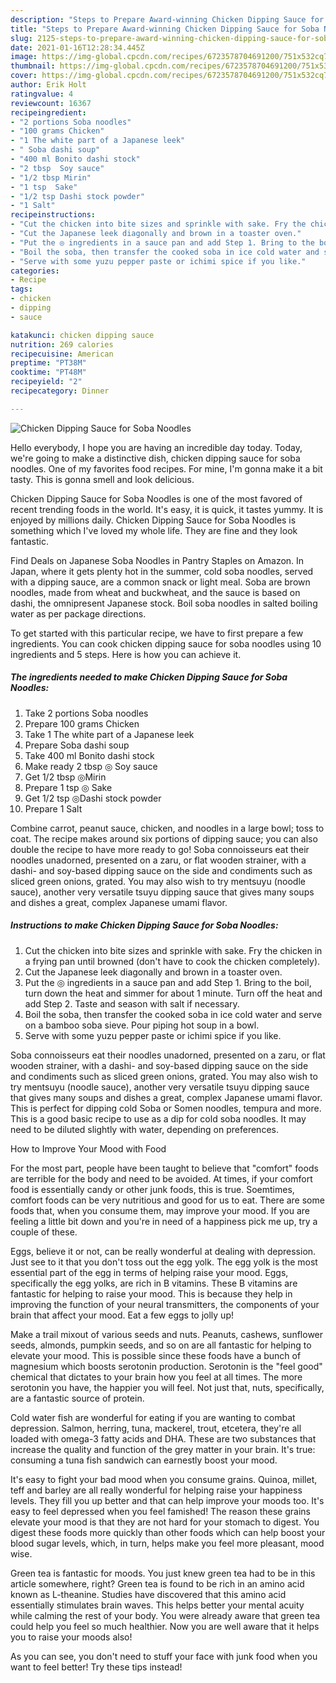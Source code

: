 ```yaml
---
description: "Steps to Prepare Award-winning Chicken Dipping Sauce for Soba Noodles"
title: "Steps to Prepare Award-winning Chicken Dipping Sauce for Soba Noodles"
slug: 2125-steps-to-prepare-award-winning-chicken-dipping-sauce-for-soba-noodles
date: 2021-01-16T12:28:34.445Z
image: https://img-global.cpcdn.com/recipes/6723578704691200/751x532cq70/chicken-dipping-sauce-for-soba-noodles-recipe-main-photo.jpg
thumbnail: https://img-global.cpcdn.com/recipes/6723578704691200/751x532cq70/chicken-dipping-sauce-for-soba-noodles-recipe-main-photo.jpg
cover: https://img-global.cpcdn.com/recipes/6723578704691200/751x532cq70/chicken-dipping-sauce-for-soba-noodles-recipe-main-photo.jpg
author: Erik Holt
ratingvalue: 4
reviewcount: 16367
recipeingredient:
- "2 portions Soba noodles"
- "100 grams Chicken"
- "1 The white part of a Japanese leek"
- " Soba dashi soup"
- "400 ml Bonito dashi stock"
- "2 tbsp  Soy sauce"
- "1/2 tbsp Mirin"
- "1 tsp  Sake"
- "1/2 tsp Dashi stock powder"
- "1 Salt"
recipeinstructions:
- "Cut the chicken into bite sizes and sprinkle with sake. Fry the chicken in a frying pan until browned (don&#39;t have to cook the chicken completely)."
- "Cut the Japanese leek diagonally and brown in a toaster oven."
- "Put the ◎ ingredients in a sauce pan and add Step 1. Bring to the boil, turn down the heat and simmer for about 1 minute. Turn off the heat and add Step 2. Taste and season with salt if necessary."
- "Boil the soba, then transfer the cooked soba in ice cold water and serve on a bamboo soba sieve. Pour piping hot soup in a bowl."
- "Serve with some yuzu pepper paste or ichimi spice if you like."
categories:
- Recipe
tags:
- chicken
- dipping
- sauce

katakunci: chicken dipping sauce 
nutrition: 269 calories
recipecuisine: American
preptime: "PT38M"
cooktime: "PT48M"
recipeyield: "2"
recipecategory: Dinner

---
```



![Chicken Dipping Sauce for Soba Noodles](https://img-global.cpcdn.com/recipes/6723578704691200/751x532cq70/chicken-dipping-sauce-for-soba-noodles-recipe-main-photo.jpg)

Hello everybody, I hope you are having an incredible day today. Today, we're going to make a distinctive dish, chicken dipping sauce for soba noodles. One of my favorites food recipes. For mine, I'm gonna make it a bit tasty. This is gonna smell and look delicious.

Chicken Dipping Sauce for Soba Noodles is one of the most favored of recent trending foods in the world. It's easy, it is quick, it tastes yummy. It is enjoyed by millions daily. Chicken Dipping Sauce for Soba Noodles is something which I've loved my whole life. They are fine and they look fantastic.

Find Deals on Japanese Soba Noodles in Pantry Staples on Amazon. In Japan, where it gets plenty hot in the summer, cold soba noodles, served with a dipping sauce, are a common snack or light meal. Soba are brown noodles, made from wheat and buckwheat, and the sauce is based on dashi, the omnipresent Japanese stock. Boil soba noodles in salted boiling water as per package directions.


To get started with this particular recipe, we have to first prepare a few ingredients. You can cook chicken dipping sauce for soba noodles using 10 ingredients and 5 steps. Here is how you can achieve it.

<!--inarticleads1-->

##### The ingredients needed to make Chicken Dipping Sauce for Soba Noodles:

1. Take 2 portions Soba noodles
1. Prepare 100 grams Chicken
1. Take 1 The white part of a Japanese leek
1. Prepare  Soba dashi soup
1. Take 400 ml Bonito dashi stock
1. Make ready 2 tbsp ◎ Soy sauce
1. Get 1/2 tbsp ◎Mirin
1. Prepare 1 tsp ◎ Sake
1. Get 1/2 tsp ◎Dashi stock powder
1. Prepare 1 Salt


Combine carrot, peanut sauce, chicken, and noodles in a large bowl; toss to coat. The recipe makes around six portions of dipping sauce; you can also double the recipe to have more ready to go! Soba connoisseurs eat their noodles unadorned, presented on a zaru, or flat wooden strainer, with a dashi- and soy-based dipping sauce on the side and condiments such as sliced green onions, grated. You may also wish to try mentsuyu (noodle sauce), another very versatile tsuyu dipping sauce that gives many soups and dishes a great, complex Japanese umami flavor. 

<!--inarticleads2-->

##### Instructions to make Chicken Dipping Sauce for Soba Noodles:

1. Cut the chicken into bite sizes and sprinkle with sake. Fry the chicken in a frying pan until browned (don&#39;t have to cook the chicken completely).
1. Cut the Japanese leek diagonally and brown in a toaster oven.
1. Put the ◎ ingredients in a sauce pan and add Step 1. Bring to the boil, turn down the heat and simmer for about 1 minute. Turn off the heat and add Step 2. Taste and season with salt if necessary.
1. Boil the soba, then transfer the cooked soba in ice cold water and serve on a bamboo soba sieve. Pour piping hot soup in a bowl.
1. Serve with some yuzu pepper paste or ichimi spice if you like.


Soba connoisseurs eat their noodles unadorned, presented on a zaru, or flat wooden strainer, with a dashi- and soy-based dipping sauce on the side and condiments such as sliced green onions, grated. You may also wish to try mentsuyu (noodle sauce), another very versatile tsuyu dipping sauce that gives many soups and dishes a great, complex Japanese umami flavor. This is perfect for dipping cold Soba or Somen noodles, tempura and more. This is a good basic recipe to use as a dip for cold soba noodles. It may need to be diluted slightly with water, depending on preferences. 

How to Improve Your Mood with Food


For the most part, people have been taught to believe that "comfort" foods are terrible for the body and need to be avoided. At times, if your comfort food is essentially candy or other junk foods, this is true. Soemtimes, comfort foods can be very nutritious and good for us to eat. There are some foods that, when you consume them, may improve your mood. If you are feeling a little bit down and you're in need of a happiness pick me up, try a couple of these.

Eggs, believe it or not, can be really wonderful at dealing with depression. Just see to it that you don't toss out the egg yolk. The egg yolk is the most essential part of the egg in terms of helping raise your mood. Eggs, specifically the egg yolks, are rich in B vitamins. These B vitamins are fantastic for helping to raise your mood. This is because they help in improving the function of your neural transmitters, the components of your brain that affect your mood. Eat a few eggs to jolly up!

Make a trail mixout of various seeds and nuts. Peanuts, cashews, sunflower seeds, almonds, pumpkin seeds, and so on are all fantastic for helping to elevate your mood. This is possible since these foods have a bunch of magnesium which boosts serotonin production. Serotonin is the "feel good" chemical that dictates to your brain how you feel at all times. The more serotonin you have, the happier you will feel. Not just that, nuts, specifically, are a fantastic source of protein.

Cold water fish are wonderful for eating if you are wanting to combat depression. Salmon, herring, tuna, mackerel, trout, etcetera, they're all loaded with omega-3 fatty acids and DHA. These are two substances that increase the quality and function of the grey matter in your brain. It's true: consuming a tuna fish sandwich can earnestly boost your mood. 

It's easy to fight your bad mood when you consume grains. Quinoa, millet, teff and barley are all really wonderful for helping raise your happiness levels. They fill you up better and that can help improve your moods too. It's easy to feel depressed when you feel famished! The reason these grains elevate your mood is that they are not hard for your stomach to digest. You digest these foods more quickly than other foods which can help boost your blood sugar levels, which, in turn, helps make you feel more pleasant, mood wise.

Green tea is fantastic for moods. You just knew green tea had to be in this article somewhere, right? Green tea is found to be rich in an amino acid known as L-theanine. Studies have discovered that this amino acid essentially stimulates brain waves. This helps better your mental acuity while calming the rest of your body. You were already aware that green tea could help you feel so much healthier. Now you are well aware that it helps you to raise your moods also!

As you can see, you don't need to stuff your face with junk food when you want to feel better! Try  these tips  instead!


